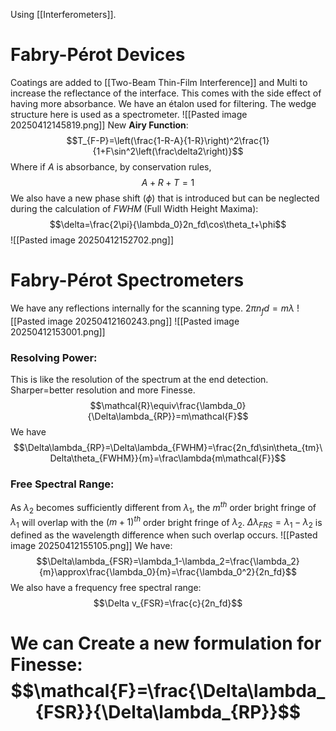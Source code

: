 Using [[Interferometers]].
# Fabry-Pérot Devices
Coatings are added to [[Two-Beam Thin-Film Interference]] and Multi to increase the reflectance of the interface. This comes with the side effect of having more absorbance. We have an étalon used for filtering. The wedge structure here is used as a spectrometer.
![[Pasted image 20250412145819.png]]
New **Airy Function**:
$$T_{F-P}=\left(\frac{1-R-A}{1-R}\right)^2\frac{1}{1+F\sin^2\left(\frac\delta2\right)}$$
Where if $A$ is absorbance, by conservation rules, $$A+R+T=1$$
We also have a new phase shift $(\phi)$ that is introduced but can be neglected during the calculation of $FWHM$ (Full Width Height Maxima):
$$\delta=\frac{2\pi}{\lambda_0}2n_fd\cos\theta_t+\phi$$
![[Pasted image 20250412152702.png]]
# Fabry-Pérot Spectrometers
We have any reflections internally for the scanning type. $2\pi n_fd=m\lambda$
![[Pasted image 20250412160243.png]]
![[Pasted image 20250412153001.png]]
### Resolving Power: 
This is like the resolution of the spectrum at the end detection. Sharper=better resolution and more Finesse.
$$\mathcal{R}\equiv\frac{\lambda_0}{\Delta\lambda_{RP}}=m\mathcal{F}$$
We have $$\Delta\lambda_{RP}=\Delta\lambda_{FWHM}=\frac{2n_fd\sin\theta_{tm}\Delta\theta_{FWHM}}{m}=\frac\lambda{m\mathcal{F}}$$
### Free Spectral Range:
As $\lambda_2$ becomes sufficiently different from $\lambda_1$, the $m^{th}$ order bright fringe of $\lambda_1$ will overlap with the $(m+1)^{th}$ order bright fringe of $\lambda_2$. $\Delta\lambda_{FRS}=\lambda_1-\lambda_2$ is defined as the wavelength difference when such overlap occurs.
![[Pasted image 20250412155105.png]]
We have:
$$\Delta\lambda_{FSR}=\lambda_1-\lambda_2=\frac{\lambda_2}{m}\approx\frac{\lambda_0}{m}=\frac{\lambda_0^2}{2n_fd}$$
We also have a frequency free spectral range:
$$\Delta v_{FSR}=\frac{c}{2n_fd}$$
# We can Create a new formulation for **Finesse**: $$\mathcal{F}=\frac{\Delta\lambda_{FSR}}{\Delta\lambda_{RP}}$$


